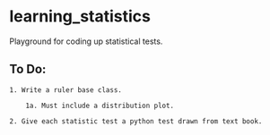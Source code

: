 # learning_statistics
Playground for coding up statistical tests.

## To Do:

	1. Write a ruler base class.  

		1a. Must include a distribution plot.

	2. Give each statistic test a python test drawn from text book.
